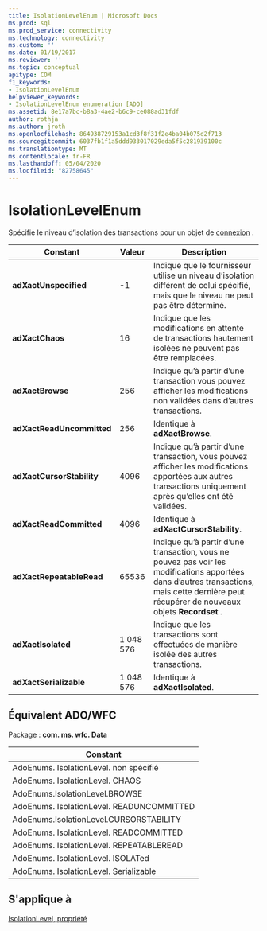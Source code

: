 ```yaml
---
title: IsolationLevelEnum | Microsoft Docs
ms.prod: sql
ms.prod_service: connectivity
ms.technology: connectivity
ms.custom: ''
ms.date: 01/19/2017
ms.reviewer: ''
ms.topic: conceptual
apitype: COM
f1_keywords:
- IsolationLevelEnum
helpviewer_keywords:
- IsolationLevelEnum enumeration [ADO]
ms.assetid: 8e17a7bc-b8a3-4ae2-b6c9-ce088ad31fdf
author: rothja
ms.author: jroth
ms.openlocfilehash: 864938729153a1cd3f8f31f2e4ba04b075d2f713
ms.sourcegitcommit: 6037fb1f1a5ddd933017029eda5f5c281939100c
ms.translationtype: MT
ms.contentlocale: fr-FR
ms.lasthandoff: 05/04/2020
ms.locfileid: "82758645"
---
```

# <a name="isolationlevelenum"></a>IsolationLevelEnum
Spécifie le niveau d’isolation des transactions pour un objet de [connexion](../../../ado/reference/ado-api/connection-object-ado.md) .  
  
|Constant|Valeur|Description|  
|--------------|-----------|-----------------|  
|**adXactUnspecified**|-1|Indique que le fournisseur utilise un niveau d’isolation différent de celui spécifié, mais que le niveau ne peut pas être déterminé.|  
|**adXactChaos**|16|Indique que les modifications en attente de transactions hautement isolées ne peuvent pas être remplacées.|  
|**adXactBrowse**|256|Indique qu’à partir d’une transaction vous pouvez afficher les modifications non validées dans d’autres transactions.|  
|**adXactReadUncommitted**|256|Identique à **adXactBrowse**.|  
|**adXactCursorStability**|4096|Indique qu’à partir d’une transaction, vous pouvez afficher les modifications apportées aux autres transactions uniquement après qu’elles ont été validées.|  
|**adXactReadCommitted**|4096|Identique à **adXactCursorStability**.|  
|**adXactRepeatableRead**|65536|Indique qu’à partir d’une transaction, vous ne pouvez pas voir les modifications apportées dans d’autres transactions, mais cette dernière peut récupérer de nouveaux objets **Recordset** .|  
|**adXactIsolated**|1 048 576|Indique que les transactions sont effectuées de manière isolée des autres transactions.|  
|**adXactSerializable**|1 048 576|Identique à **adXactIsolated**.|  
  
## <a name="adowfc-equivalent"></a>Équivalent ADO/WFC  
 Package : **com. ms. wfc. Data**  
  
|Constant|  
|--------------|  
|AdoEnums. IsolationLevel. non spécifié|  
|AdoEnums. IsolationLevel. CHAOS|  
|AdoEnums.IsolationLevel.BROWSE|  
|AdoEnums. IsolationLevel. READUNCOMMITTED|  
|AdoEnums.IsolationLevel.CURSORSTABILITY|  
|AdoEnums. IsolationLevel. READCOMMITTED|  
|AdoEnums. IsolationLevel. REPEATABLEREAD|  
|AdoEnums. IsolationLevel. ISOLATed|  
|AdoEnums. IsolationLevel. Serializable|  
  
## <a name="applies-to"></a>S'applique à  
 [IsolationLevel, propriété](../../../ado/reference/ado-api/isolationlevel-property.md)

